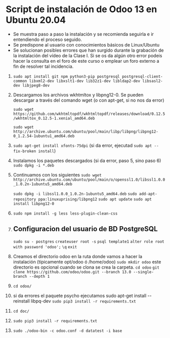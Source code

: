 # Script de instalación de Odoo 13 en Ubuntu 20.04

- Se muestra paso a paso la instalación y se recomienda seguirla e ir entendiendo el proceso seguido.
- Se predispone al usuario con conocimientos básicos de Linux/Ubuntu
- Se solucionan posibles errores que han surgido durante la grabación de la instalación del vídeo de la Clase I. Si se os da algún otro error podeis hacer la consulta en el foro de este curso o emplear un foro externo a fin de resolver tal incidencia.

1. `sudo apt install git npm python3-pip postgresql postgresql-client-common libxml2-dev libxslt1-dev lib32z1-dev libldap2-dev libsasl2-dev libjpeg8-dev`

2. Descargamos los archivos wkhtmltox y libpng12-0. Se pueden descargar a través del comando wget (o con apt-get, si no nos da error)

   `sudo wget https://github.com/wkhtmltopdf/wkhtmltopdf/releases/download/0.12.5/wkhtmltox_0.12.5-1.xenial_amd64.deb`

   `sudo wget http://archive.ubuntu.com/ubuntu/pool/main/libp/libpng/libpng12-0_1.2.54-1ubuntu1_amd64.deb`

3. `sudo apt-get install xfonts-75dpi` (si da error, ejecutad `sudo apt --fix-broken install`)

4. Instalamos los paquetes descargados (si da error, paso 5, sino paso 6)
   `sudo dpkg -i *.deb` 

5. Continuamos con los siguientes
   `sudo wget http://archive.ubuntu.com/ubuntu/pool/main/o/openssl1.0/libssl1.0.0_1.0.2n-1ubuntu5_amd64.deb`

   `sudo dpkg -i libssl1.0.0_1.0.2n-1ubuntu5_amd64.deb`
   `sudo add-apt-repository ppa:linuxuprising/libpng12`
   `sudo apt update`
   `sudo apt install libpng12-0`

6. `sudo npm install -g less less-plugin-clean-css`

7. ## Configuracion del usuario de BD PostgreSQL
   `sudo su - postgres` 
   `createuser root -s`
   `psql template1`
   `alter role root with password 'odoo';`
   `\q`
   `exit` 
 
8. Creamos el directorio odoo en la ruta donde vamos a hacer la instalación (típicamente opt/odoo ó /home/odoo)
   `sudo mkdir odoo`  este directorio es opcional cuando se clona se crea la carpeta.
   `cd odoo`
   `git clone https://github.com/odoo/odoo.git --branch 13.0 --single-branch --depth 1`

9. `cd odoo/`

10. si da errores el paquete psycho ejecutamos sudo apt-get install --reinstall libpq-dev
   `sudo pip3 install -r requirements.txt` 

11. `cd doc/`

12. `sudo pip3 install -r requirements.txt` 

13. `sudo ./odoo-bin -c odoo.conf -d datatest -i base`

